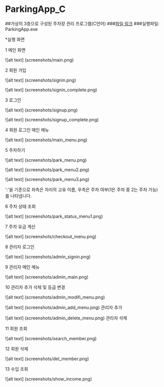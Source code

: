# ParkingApp_C
##가상의 3층으로 구성된 주차장 관리 프로그램(C언어)
###[파일 링크](https://github.com/knh21c/ParkingApp_C/archive/master.zip)
###실행파일: ParkingApp.exe


*실행 화면

1 메인 화면

![alt text] (screenshots/main.png)

2 회원 가입

![alt text] (screenshots/signin.png)

![alt text] (screenshots/signin_complete.png)

3 로그인

![alt text] (screenshots/signup.png)

![alt text] (screenshots/signup_complete.png)

4 회원 로그인 메인 메뉴

![alt text] (screenshots/main_menu.png)

5 주차하기

![alt text] (screenshots/park_menu.png)

![alt text] (screenshots/park_menu2.png)

![alt text] (screenshots/park_menu3.png)

':'을 기준으로 좌측은 자리의 고유 이름, 우측은 주차 여부(1은 주차 중 2는 주차 가능)를 나타냅니다.

6 주차 상태 조회

![alt text] (screenshots/park_status_menu1.png)

7 주차 요금 계산

![alt text] (screenshots/checkout_menu.png)

8 관리자 로그인

![alt text] (screenshots/admin_signin.png)

9 관리자 메인 메뉴

![alt text] (screenshots/admin_main.png)

10 관리자 추가 삭제 및 등급 변경

![alt text] (screenshots/admin_modifi_menu.png)

![alt text] (screenshots/admin_add_menu.png)
관리자 추가

![alt text] (screenshots/admin_delete_menu.png)
관리자 삭제

11 회원 조회

![alt text] (screenshots/search_member.png)

12 회원 삭제

![alt text] (screenshots/del_member.png)

13 수입 조회

![alt text] (screenshots/show_income.png)
